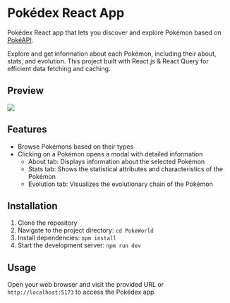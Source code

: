 ﻿# Pokédex React App

Pokédex React app that lets you discover and explore Pokémon based on [PokéAPI](https://pokeapi.co/).

Explore and get information about each Pokémon, including their about, stats, and evolution.
This project built with React.js & React Query for efficient data fetching and caching.

## Preview

![](https://i.imgur.com/xAN9qtd.png)

## Features

- Browse Pokémons based on their types
- Clicking on a Pokémon opens a modal with detailed information
  - About tab: Displays information about the selected Pokémon
  - Stats tab: Shows the statistical attributes and characteristics of the Pokémon
  - Evolution tab: Visualizes the evolutionary chain of the Pokémon

## Installation

1. Clone the repository
2. Navigate to the project directory: `cd PokeWorld`
3. Install dependencies: `npm install`
4. Start the development server: `npm run dev`

## Usage

Open your web browser and visit the provided URL or `http://localhost:5173` to access the Pokédex app.
